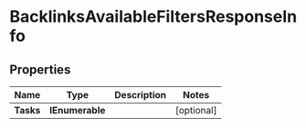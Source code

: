 # BacklinksAvailableFiltersResponseInfo


## Properties

| Name | Type | Description | Notes |
|------------ | ------------- | ------------- | -------------|
**Tasks** | **IEnumerable<BacklinksAvailableFiltersTaskInfo>** |  |[optional]|